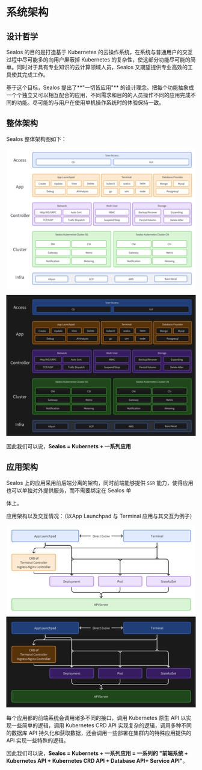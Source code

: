 # 系统架构

## 设计哲学

Sealos 的目的是打造基于 Kubernetes 的云操作系统，在系统与普通用户的交互过程中尽可能多的向用户屏蔽掉 Kubernetes
的复杂性，使这部分功能尽可能的简单。同时对于具有专业知识的云计算领域人员，Sealos 又期望提供专业高效的工具使其完成工作。

基于这个目标，Sealos 提出了**"一切皆应用"**
的设计理念。把每个功能抽象成一个个独立又可以相互配合的应用，不同需求和目的的人员操作不同的应用完成不同的功能。尽可能的与用户在使用单机操作系统时的体验保持一致。

## 整体架构

Sealos 整体架构图如下：

![Architecture](./images/architecture_light.png#gh-light-mode-only)

![Architecture](./images/architecture_dark.png#gh-dark-mode-only)

因此我们可以说，**Sealos = Kubernets + 一系列应用**

## 应用架构

Sealos 上的应用采用前后端分离的架构，同时前端能够提供 `SSR` 能力，使得应用也可以单独对外提供服务，而不需要绑定在 Sealos 单

体上。

应用架构以及交互情况：（以App Launchpad 与 Terminal 应用与其交互为例子）

![Application](./images/application_light.png#gh-light-mode-only)![Application](./images/application_dark.png#gh-dark-mode-only)

每个应用都的前端系统会调用诸多不同的接口，调用 Kubernetes 原生 API 以实现一些简单的逻辑，调用 Kubernetes CRD API
实现复杂的逻辑，调用多种不同的数据库 API 持久化和获取数据，还会调用一些部署在集群内的特殊应用提供的 API 实现一些特殊的逻辑。

因此我们可以说，**Sealos = Kubernets + 一系列应用 = 一系列的 "前端系统 + Kubernetes API + Kubernetes CRD API + Database
API+ Service API"**。
